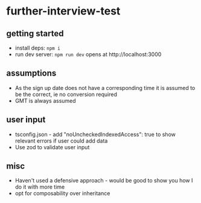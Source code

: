 # further-interview-test

## getting started

- install deps: `npm i`
- run dev server: `npm run dev` opens at http://localhost:3000

## assumptions

- As the sign up date does not have a corresponding time it is assumed to be the correct, ie no conversion required
- GMT is always assumed

## user input

- tsconfig.json - add "noUncheckedIndexedAccess": true to show relevant errors if user could add data
- Use zod to validate user input

## misc

- Haven't used a defensive approach - would be good to show you how I do it with more time
- opt for composability over inheritance
